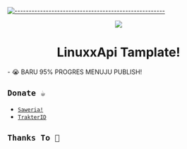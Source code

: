 [![-----------------------------------------------------](https://raw.githubusercontent.com/andreasbm/readme/master/assets/lines/colored.png)](#table-of-contents)
<p align="center">
  <img src="https://raw.githubusercontent.com/NeeasTooID/Static-HTML/main/media/4118fefdd5e2696aca96b43472105478.jpg" /></>
</p>
<h1 align="center">LinuxxApi Tamplate!</h1>
- 😭 BARU 95% PROGRES MENUJU PUBLISH!

## ```Donate ☕```
- [`Saweria!`](https://saweria.co/YUSUP909)
- [`TrakterID`](https://trakteer.id/yusupkakuu)

## ```Thanks To 🛐```
